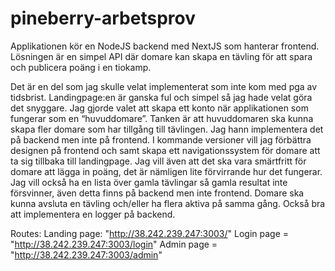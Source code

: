 # pineberry-arbetsprov

Applikationen kör en NodeJS backend med NextJS som hanterar frontend. Lösningen är en simpel API där domare kan skapa en tävling för att spara och publicera poäng i en tiokamp.

Det är en del som jag skulle velat implementerat som inte kom med pga av tidsbrist. Landingpage:en är ganska ful och simpel så jag hade velat göra det snyggare. Jag gjorde valet att skapa ett konto när applikationen som fungerar som en “huvuddomare”. Tanken är att huvuddomaren ska kunna skapa fler domare som har tillgång till tävlingen. Jag hann implementera det på backend men inte på frontend.
I kommande versioner vill jag förbättra designen på frontend och samt skapa ett navigationssystem för domare att ta sig tillbaka till landingpage. Jag vill även att det ska vara smärtfritt för domare att lägga in poäng, det är nämligen lite förvirrande hur det fungerar.
Jag vill också ha en lista över gamla tävlingar så gamla resultat inte försvinner, även detta finns på backend men inte frontend. Domare ska kunna avsluta en tävling och/eller ha flera aktiva på samma gång. Också bra att implementera en logger på backend.

Routes:
Landing page: "http://38.242.239.247:3003/"
Login page = "http://38.242.239.247:3003/login"
Admin page = "http://38.242.239.247:3003/admin"
